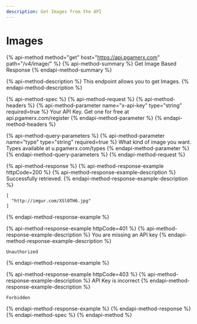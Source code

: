 ```yaml
---
description: Get Images from the API
---
```


# Images

{% api-method method="get" host="https://api.pgamerx.com" path="/v4/image/" %}
{% api-method-summary %}
Get Image Based Response
{% endapi-method-summary %}

{% api-method-description %}
This endpoint allows you to get Images.
{% endapi-method-description %}

{% api-method-spec %}
{% api-method-request %}
{% api-method-headers %}
{% api-method-parameter name="x-api-key" type="string" required=true %}
Your API Key. Get one for free at api.pgamerx.com/register
{% endapi-method-parameter %}
{% endapi-method-headers %}

{% api-method-query-parameters %}
{% api-method-parameter name="type" type="string" required=true %}
What kind of image you want. Types available at u.pgamerx.com/types
{% endapi-method-parameter %}
{% endapi-method-query-parameters %}
{% endapi-method-request %}

{% api-method-response %}
{% api-method-response-example httpCode=200 %}
{% api-method-response-example-description %}
Successfully retrieved.
{% endapi-method-response-example-description %}

```
[
  "http://imgur.com/XSl0TH6.jpg"
]
```
{% endapi-method-response-example %}

{% api-method-response-example httpCode=401 %}
{% api-method-response-example-description %}
You are missing an API key
{% endapi-method-response-example-description %}

```
Unauthorized
```
{% endapi-method-response-example %}

{% api-method-response-example httpCode=403 %}
{% api-method-response-example-description %}
API Key is incorrect
{% endapi-method-response-example-description %}

```
Forbidden
```
{% endapi-method-response-example %}
{% endapi-method-response %}
{% endapi-method-spec %}
{% endapi-method %}



